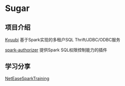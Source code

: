 # Sugar

## 项目介绍
[Kyuubi](https://github.com/yaooqinn/kyuubi) 基于Spark实现的多租户SQL Thrift/JDBC/ODBC服务

[spark-authorizer](https://github.com/yaooqinn/spark-authorizer) 提供Spark SQL权限控制能力的插件

## 学习分享

[NetEaseSparkTraining](slides/NetEaseSparkTraining.html)

